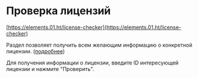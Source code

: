 # Проверка лицензий

[https://elements.01.ht/license-checker](https://elements.01.ht/license-checker)

Раздел позволяет получить всем желающим информацию о конкретной лицензии. ([подробнее](/guide/license-check/))

Для получения информации о лицензии, введите ID интересующей лицензии и нажмите "Проверить".